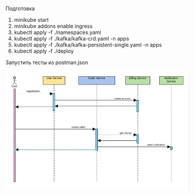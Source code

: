Подготовка
1. minikube start
2. minikube addons enable ingress
3. kubectl apply -f ./namespaces.yaml
4. kubectl apply -f ./kafka/kafka-crd.yaml -n apps
5. kubectl apply -f ./kafka/kafka-persistent-single.yaml -n apps
6. kubectl apply -f ./deploy

Запустить тесты из postman.json

![pic](schema.png)